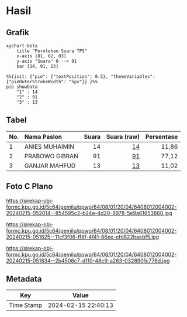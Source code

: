 # Hasil

## Grafik

```mermaid
xychart-beta
    title "Perolehan Suara TPS"
    x-axis [01, 02, 03]
    y-axis "Suara" 0 --> 91
    bar [14, 91, 13]
```

```mermaid
%%{init: {"pie": {"textPosition": 0.5}, "themeVariables": {"pieOuterStrokeWidth": "5px"}} }%%
pie showData
    "1" : 14
    "2" : 91
    "3" : 13
```

## Tabel

| No. | Nama Paslon    | Suara | Suara (raw) | Persentase |
|:--- |:-------------- | -----:| -----------:| ----------:|
| 1   | ANIES MUHAIMIN | 14    | [14][p-1]   | 11,86      |
| 2   | PRABOWO GIBRAN | 91    | [91][p-2]   | 77,12      |
| 3   | GANJAR MAHFUD  | 13    | [13][p-3]   | 11,02      |


[p-1]: https://github.com/gigit-pemilu/pemilu-2024-64-kalimantan-timur/blob/main/pilpres/hitung-suara/sub/64-kalimantan-timur/sub/08-kutai-timur/sub/01-muara-ancalong/sub/2004-long-nah/sub/002-tps/sub/paslon-1.txt
[p-2]: https://github.com/gigit-pemilu/pemilu-2024-64-kalimantan-timur/blob/main/pilpres/hitung-suara/sub/64-kalimantan-timur/sub/08-kutai-timur/sub/01-muara-ancalong/sub/2004-long-nah/sub/002-tps/sub/paslon-2.txt
[p-3]: https://github.com/gigit-pemilu/pemilu-2024-64-kalimantan-timur/blob/main/pilpres/hitung-suara/sub/64-kalimantan-timur/sub/08-kutai-timur/sub/01-muara-ancalong/sub/2004-long-nah/sub/002-tps/sub/paslon-3.txt

## Foto C Plano

https://sirekap-obj-formc.kpu.go.id/5c64/pemilu/ppwp/64/08/01/20/04/6408012004002-20240215-052014--854595c2-b24e-4d20-8978-5e9a61653860.jpg

https://sirekap-obj-formc.kpu.go.id/5c64/pemilu/ppwp/64/08/01/20/04/6408012004002-20240215-051625--11cf3f06-ff8f-4f41-86ee-efd822baebf5.jpg

https://sirekap-obj-formc.kpu.go.id/5c64/pemilu/ppwp/64/08/01/20/04/6408012004002-20240215-051834--2b4506c7-d1f0-48c9-a263-0328901c776d.jpg


## Metadata

| Key        | Value               |
| ---------- | ------------------- |
| Time Stamp | 2024-02-15 22:40:13 |




